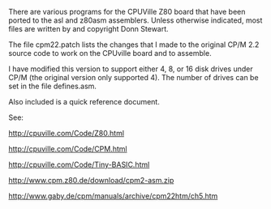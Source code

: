 There are various programs for the CPUVille Z80 board that have been
ported to the asl and z80asm assemblers. Unless otherwise indicated,
most files are written by and copyright Donn Stewart.

The file cpm22.patch lists the changes that I made to the original
CP/M 2.2 source code to work on the CPUville board and to assemble.

I have modified this version to support either 4, 8, or 16 disk drives
under CP/M (the original version only supported 4). The number of drives
can be set in the file defines.asm.

Also included is a quick reference document.

See:

http://cpuville.com/Code/Z80.html

http://cpuville.com/Code/CPM.html

http://cpuville.com/Code/Tiny-BASIC.html

http://www.cpm.z80.de/download/cpm2-asm.zip

http://www.gaby.de/cpm/manuals/archive/cpm22htm/ch5.htm
